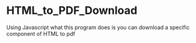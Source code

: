 # HTML_to_PDF_Download
Using Javascript what this program does is you can download a specific component of HTML to pdf
